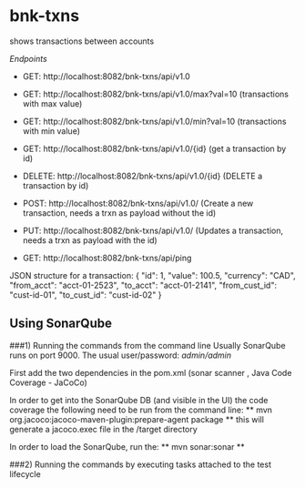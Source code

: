 # bnk-txns
shows transactions between accounts


*Endpoints*
- GET: http://localhost:8082/bnk-txns/api/v1.0
- GET: http://localhost:8082/bnk-txns/api/v1.0/max?val=10 (transactions with max value)
- GET: http://localhost:8082/bnk-txns/api/v1.0/min?val=10 (transactions with min value)
- GET: http://localhost:8082/bnk-txns/api/v1.0/{id} (get a transaction by id)
- DELETE: http://localhost:8082/bnk-txns/api/v1.0/{id} (DELETE a transaction by id)
- POST: http://localhost:8082/bnk-txns/api/v1.0/ (Create a new transaction, needs a trxn as payload without the id)
- PUT: http://localhost:8082/bnk-txns/api/v1.0/ (Updates a transaction, needs a trxn as payload with the id)

- GET: http://localhost:8082/bnk-txns/api/ping

JSON structure for a transaction:
{
	"id": 1,
	"value": 100.5,
	"currency": "CAD",
	"from_acct": "acct-01-2523",
	"to_acct": "acct-01-2141",
	"from_cust_id": "cust-id-01",
	"to_cust_id": "cust-id-02"
}

## Using SonarQube
###1) Running the commands from the command line
Usually SonarQube runs on port 9000. 
The usual user/password: _admin/admin_

First add the two dependencies in the pom.xml (sonar scanner , Java Code Coverage - JaCoCo) 

In order to get into the SonarQube DB (and visible in the UI) the code coverage the following need to be run from the command line:
** mvn org.jacoco:jacoco-maven-plugin:prepare-agent package **
this will generate a jacoco.exec file in the /target directory

In order to load the SonarQube, run the:
**  mvn sonar:sonar **

###2) Running the commands by executing tasks attached to the test lifecycle

